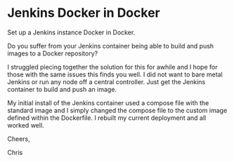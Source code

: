 # Jenkins Docker in Docker
Set up a Jenkins instance Docker in Docker.

Do you suffer from your Jenkins container being able to build and push images to a Docker repository?

I struggled piecing together the solution for this for awhile and I hope for those with the same issues this finds you well. I did not want to bare metal Jenkins or run any node off a central controller. Just get the Jenkins container to build and push an image.

My initial install of the Jenkins container used a compose file with the standard image and I simply changed the compose file to the custom image defined within the Dockerfile. I rebuilt my current deployment and all worked well.

Cheers,

Chris